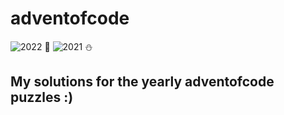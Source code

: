 # adventofcode
![2022](https://github.com/davhin/adventofcode/actions/workflows/2022.yml/badge.svg) :christmas_tree:
![2021](https://github.com/davhin/adventofcode/actions/workflows/2021.yml/badge.svg) :snowman:
## My solutions for the yearly adventofcode puzzles :)
